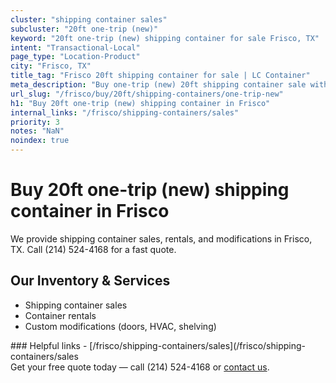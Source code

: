 ```yaml
---
cluster: "shipping container sales"
subcluster: "20ft one-trip (new)"
keyword: "20ft one-trip (new) shipping container for sale Frisco, TX"
intent: "Transactional-Local"
page_type: "Location-Product"
city: "Frisco, TX"
title_tag: "Frisco 20ft shipping container for sale | LC Container"
meta_description: "Buy one-trip (new) 20ft shipping container sale with local delivery in Frisco, TX. LC Container — local Since 2003. Request a fast quote today."
url_slug: "/frisco/buy/20ft/shipping-containers/one-trip-new"
h1: "Buy 20ft one-trip (new) shipping container in Frisco"
internal_links: "/frisco/shipping-containers/sales"
priority: 3
notes: "NaN"
noindex: true
---
```


# Buy 20ft one-trip (new) shipping container in Frisco

We provide shipping container sales, rentals, and modifications in Frisco, TX. Call (214) 524-4168 for a fast quote.

## Our Inventory & Services
- Shipping container sales
- Container rentals
- Custom modifications (doors, HVAC, shelving)

<div data-section="internal-links">
### Helpful links
- [/frisco/shipping-containers/sales](/frisco/shipping-containers/sales
</div>

<div data-section="cta">
Get your free quote today — call (214) 524-4168 or <a href="/contact">contact us</a>.
</div>

<script type="application/ld+json">{"@context":"https://schema.org","@type":"FAQPage","mainEntity":[{"@type":"Question","name":"How much does delivery cost in Frisco, TX?","acceptedAnswer":{"@type":"Answer","text":"Delivery costs vary by distance and container size. Most deliveries in Frisco, TX range from $150-$300. Call (214) 524-4168 for an exact quote based on your specific location."}},{"@type":"Question","name":"Do you offer financing or payment plans?","acceptedAnswer":{"@type":"Answer","text":"We accept major credit cards, checks, and can discuss commercial terms for bulk purchases. Call (214) 524-4168 to discuss options."}},{"@type":"Question","name":"Can you customize containers in Frisco, TX?","acceptedAnswer":{"@type":"Answer","text":"Yes — we perform modifications like doors, HVAC, insulation, and shelving. Request a custom quote at (214) 524-4168 or via our contact form."}}]}</script>
